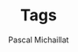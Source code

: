 ---
title: "Tags"
author: ["Pascal Michaillat"]
description: "List of topics and methods appearing throughout Pascal Michaillat's research papers."
layout: "terms"
---